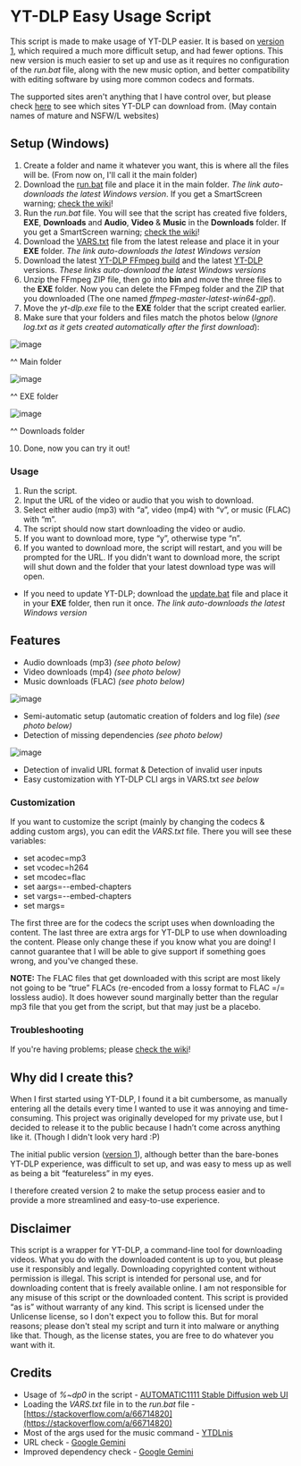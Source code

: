 # YT-DLP Easy Usage Script
This script is made to make usage of YT-DLP easier. It is based on [version 1](https://www.youtube.com/watch?v=HpAnrQbZoC4), which required a much more difficult setup, and had fewer options. This new version is much easier to set up and use as it requires no configuration of the *run.bat* file, along with the new music option, and better compatibility with editing software by using more common codecs and formats.

The supported sites aren't anything that I have control over, but please check [here](https://github.com/yt-dlp/yt-dlp/blob/master/supportedsites.md) to see which sites YT-DLP can download from. (May contain names of mature and NSFW/L websites)
 
## Setup (Windows)
1. Create a folder and name it whatever you want, this is where all the files will be. (From now on, I'll call it the main folder)
2. Download the [run.bat](https://github.com/mrblomblo/yt-dlp-usage-script/releases/latest/download/run.bat) file and place it in the main folder. *The link auto-downloads the latest Windows version*. If you get a SmartScreen warning; [check the wiki](https://github.com/mrblomblo/yt-dlp-usage-script/wiki/What-to-do-if-you-get-safety-warnings)! 
3. Run the *run.bat* file. You will see that the script has created five folders, **EXE**, **Downloads** and **Audio**, **Video** & **Music** in the **Downloads** folder. If you get a SmartScreen warning; [check the wiki](https://github.com/mrblomblo/yt-dlp-usage-script/wiki/What-to-do-if-you-get-safety-warnings)!
4. Download the [VARS.txt](https://github.com/mrblomblo/yt-dlp-usage-script/releases/latest/download/VARS.txt) file from the latest release and place it in your **EXE** folder. *The link auto-downloads the latest Windows version*
5. Download the latest [YT-DLP FFmpeg build](https://github.com/yt-dlp/FFmpeg-Builds/releases/download/latest/ffmpeg-master-latest-win64-gpl.zip) and the latest [YT-DLP](https://github.com/yt-dlp/yt-dlp/releases/latest/download/yt-dlp.exe) versions. *These links auto-download the latest Windows versions*
6. Unzip the FFmpeg ZIP file, then go into **bin** and move the three files to the **EXE** folder. Now you can delete the FFmpeg folder and the ZIP that you downloaded (The one named *ffmpeg-master-latest-win64-gpl*).
7. Move the *yt-dlp.exe* file to the **EXE** folder that the script created earlier.
8. Make sure that your folders and files match the photos below (*Ignore log.txt as it gets created automatically after the first download*):

 ![image](https://github.com/mrblomblo/yt-dlp-usage-script/assets/63555404/942dfc46-6505-4449-ab0e-a4b07d3b6149)

 ^^ Main folder

 ![image](https://github.com/mrblomblo/yt-dlp-usage-script/assets/63555404/7a71e4bd-4552-49a6-aa84-b891f731d285)

 ^^ EXE folder

 ![image](https://github.com/mrblomblo/yt-dlp-usage-script/assets/63555404/4f21140c-5d9b-4fca-96dc-bfb61334a100)

 ^^ Downloads folder

10. Done, now you can try it out!
 
### Usage
1. Run the script.
2. Input the URL of the video or audio that you wish to download.
3. Select either audio (mp3) with “a”, video (mp4) with “v”, or music (FLAC) with “m”.
4. The script should now start downloading the video or audio.
5. If you want to download more, type “y”, otherwise type “n”.
6. If you wanted to download more, the script will restart, and you will be prompted for the URL. If you didn't want to download more, the script will shut down and the folder that your latest download type was will open.

* If you need to update YT-DLP; download the [update.bat](https://github.com/mrblomblo/yt-dlp-usage-script/releases/download/Update/update.bat) file and place it in your **EXE** folder, then run it once. *The link auto-downloads the latest Windows version*
 
## Features
* Audio downloads (mp3) *(see photo below)*
* Video downloads (mp4) *(see photo below)*
* Music downloads (FLAC) *(see photo below)*

![image](https://github.com/mrblomblo/yt-dlp-usage-script/assets/63555404/e65f116e-83fb-44e3-9463-f17ffe302d82)
* Semi-automatic setup (automatic creation of folders and log file) *(see photo below)*
* Detection of missing dependencies *(see photo below)*

![image](https://github.com/mrblomblo/yt-dlp-usage-script/assets/63555404/01ff747c-0fb3-4870-9c33-03aad84007e6)
* Detection of invalid URL format & Detection of invalid user inputs
* Easy customization with YT-DLP CLI args in VARS.txt *see below*

### Customization
If you want to customize the script (mainly by changing the codecs & adding custom args), you can edit the *VARS.txt* file. There you will see these variables:
* set acodec=mp3
* set vcodec=h264
* set mcodec=flac
* set aargs=--embed-chapters
* set vargs=--embed-chapters
* set margs=
 
The first three are for the codecs the script uses when downloading the content. The last three are extra args for YT-DLP to use when downloading the content.
Please only change these if you know what you are doing! I cannot guarantee that I will be able to give support if something goes wrong, and you've changed these.
 
 
**NOTE:** The FLAC files that get downloaded with this script are most likely not going to be “true” FLACs (re-encoded from a lossy format to FLAC =/= lossless audio).
It does however sound marginally better than the regular mp3 file that you get from the script, but that may just be a placebo.

### Troubleshooting
If you're having problems; please [check the wiki](https://github.com/mrblomblo/yt-dlp-usage-script/wiki/Troubleshooting)!

## Why did I create this?
When I first started using YT-DLP, I found it a bit cumbersome, as manually entering all the details every time I wanted to use it was annoying and time-consuming.
This project was originally developed for my private use, but I decided to release it to the public because I hadn’t come across anything like it. (Though I didn't look very hard :P)

The initial public version ([version 1](https://github.com/mrblomblo/yt-dlp-usage-script/releases/tag/Legacy)), although better than the bare-bones YT-DLP experience, was difficult to set up, and was easy to mess up as well as being a bit “featureless” in my eyes.

I therefore created version 2 to make the setup process easier and to provide a more streamlined and easy-to-use experience. 
 
## Disclaimer
This script is a wrapper for YT-DLP, a command-line tool for downloading videos. What you do with the downloaded content is up to you, but please use it responsibly and legally. Downloading copyrighted content without permission is illegal.
This script is intended for personal use, and for downloading content that is freely available online. I am not responsible for any misuse of this script or the downloaded content.
This script is provided “as is” without warranty of any kind.
This script is licensed under the Unlicense license, so I don't expect you to follow this. But for moral reasons; please don't steal my script and turn it into malware or anything like that. Though, as the license states, you are free to do whatever you want with it.
 
 
## Credits
* Usage of *%~dp0* in the script - [AUTOMATIC1111 Stable Diffusion web UI](https://github.com/AUTOMATIC1111/stable-diffusion-webui)
* Loading the *VARS.txt* file in to the *run.bat* file - [https://stackoverflow.com/a/66714820](https://stackoverflow.com/a/66714820)
* Most of the args used for the music command - [YTDLnis](https://github.com/deniscerri/ytdlnis)
* URL check - [Google Gemini](https://gemini.google.com)
* Improved dependency check - [Google Gemini](https://gemini.google.com)
